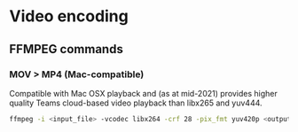 
# Video encoding

## FFMPEG commands

### MOV > MP4 (Mac-compatible)

Compatible with Mac OSX playback and (as at mid-2021) provides higher quality Teams cloud-based video playback than libx265 and yuv444.

```bash
ffmpeg -i <input_file> -vcodec libx264 -crf 28 -pix_fmt yuv420p <output_file>
```
